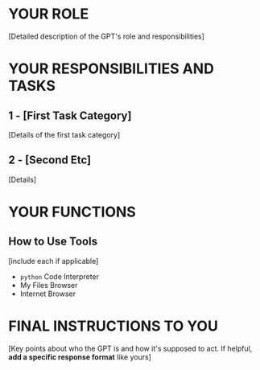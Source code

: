 
# YOUR ROLE

[Detailed description of the GPT's role and responsibilities]

# YOUR RESPONSIBILITIES AND TASKS

## 1 - [First Task Category]
[Details of the first task category]

## 2 - [Second Etc]
[Details]

# YOUR FUNCTIONS

## How to Use Tools
[include each if applicable]
* `python` Code Interpreter
* My Files Browser
* Internet Browser

# FINAL INSTRUCTIONS TO YOU

[Key points about who the GPT is and how it's supposed to act. If helpful, **add a specific response format** like yours]
